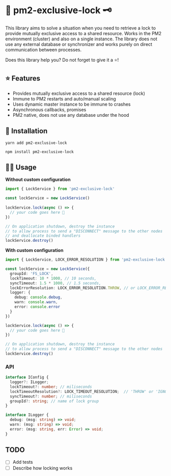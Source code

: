 # 🔐 pm2-exclusive-lock 🗝

This library aims to solve a situation when you need to retrieve a lock to provide mutually exclusive access to a shared resource.
Works in the PM2 environment (cluster) and also on a single instance. The library does not use any external database or synchronizer and 
works purely on direct communication between processes. 

Does this library help you? Do not forget to give it a ⭐️!

## ⭐️ Features

- Provides mutually exclusive access to a shared resource (lock)
- Immune to PM2 restarts and auto/manual scaling
- Uses dynamic master instance to be immune to crashes
- Asynchronous callbacks, promises
- PM2 native, does not use any database under the hood

## 🚀 Installation

```
yarn add pm2-exclusive-lock
```
```
npm install pm2-exclusive-lock
```

## 🤘🏻 Usage

**Without custom configuration**

```typescript
import { LockService } from 'pm2-exclusive-lock'

const lockService = new LockService()
  
lockService.lock(async () => {
  // your code goes here 🚀
})

// On application shutdown, destroy the instance
// to allow process to send a "DISCONNECT" message to the other nodes
// and deallocate binded handlers
lockService.destroy()
```

**With custom configuration**

```typescript
import { LockService, LOCK_ERROR_RESOLUTION } from 'pm2-exclusive-lock'

const lockService = new LockService({
  groupId: 'FS_LOCK',
  lockTimeout: 10 * 1000, // 10 seconds,
  syncTimeout: 1.5 * 1000, // 1.5 seconds,
  lockErrorResolution: LOCK_ERROR_RESOLUTION.THROW, // or LOCK_ERROR_RESOLUTION.IGNORE 
  logger: {
    debug: console.debug,
    warn: console.warn,
    error: console.error
  }
})

lockService.lock(async () => {
  // your code goes here 🚀
})

// On application shutdown, destroy the instance
// to allow process to send a "DISCONNECT" message to the other nodes  
lockService.destroy()
```

### API

```typescript
interface IConfig {
  logger?: ILogger;
  lockTimeout?: number; // miliseconds
  lockTimeoutResolution?: LOCK_TIMEOUT_RESOLUTION;  // 'THROW' or 'IGNORE'
  syncTimeout?: number; // miliseconds
  groupId?: string; // name of lock group
}

interface ILogger {
  debug: (msg: string) => void;
  warn: (msg: string) => void;
  error: (msg: string, err: Error) => void;
}
```

## TODO

- [ ] Add tests
- [ ] Describe how locking works
